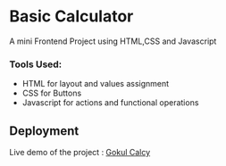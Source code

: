 # Basic Calculator

A mini Frontend Project using HTML,CSS and Javascript


### Tools Used:

* HTML for layout and values assignment
* CSS for Buttons
* Javascript for actions and functional operations 

## Deployment

Live demo of the project : [Gokul Calcy](https://gokul-webprojects-calcy.vercel.app/)

